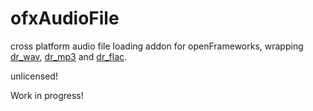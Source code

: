 ofxAudioFile
=====================================
cross platform audio file loading addon for openFrameworks, wrapping [dr_wav](https://github.com/mackron/dr_libs/blob/master/dr_wav.h), [dr_mp3](https://github.com/mackron/dr_libs/blob/master/dr_mp3.h) and [dr_flac](https://github.com/mackron/dr_libs/blob/master/dr_flac.h).
   
unlicensed!   
   
Work in progress!   
